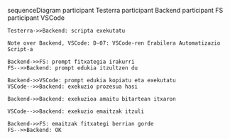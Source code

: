 sequenceDiagram
    participant Testerra
    participant Backend
    participant FS
    participant VSCode

    Testerra->>Backend: scripta exekutatu

    Note over Backend, VSCode: D-07: VSCode-ren Erabilera Automatizazio Script-a

    Backend->>FS: prompt fitxategia irakurri
    FS-->>Backend: prompt edukia itzultzen du

    Backend->>VSCode: prompt edukia kopiatu eta exekutatu
    VSCode-->>Backend: exekuzio prozesua hasi

    Backend->>Backend: exekuzioa amaitu bitartean itxaron

    VSCode-->>Backend: exekuzio emaitzak itzuli

    Backend->>FS: emaitzak fitxategi berrian gorde
    FS-->>Backend: OK